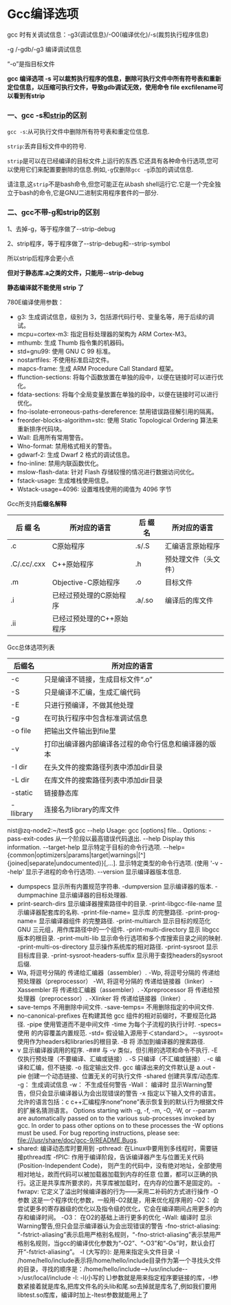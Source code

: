 # Gcc编译选项

gcc 时有关调试信息：-g3(调试信息)/-O0(编译优化)/-s(裁剪执行程序信息)

-g /-gdb/-g3 编译调试信息

“-o”是指目标文件 

**gcc 编译选项 -s 可以裁剪执行程序的信息，删除可执行文件中所有符号表和重新定位信息，以压缩可执行文件，导致gdb调试无效，使用命令 file excfilename可以看到有strip**

### 一、gcc -s和[strip](https://so.csdn.net/so/search?q=strip&spm=1001.2101.3001.7020)的区别

`gcc -s`:从可执行文件中删除所有符号表和重定位信息.

`strip`:丢弃目标文件中的符号.

`strip`是可以在已经编译的目标文件上运行的东西.它还具有各种命令行选项,您可以使用它们来配置要删除的信息.例如,`-g`仅删除`gcc -g`添加的调试信息.

请注意,这`strip`不是bash命令,但您可能正在从bash shell运行它.它是一个完全独立于bash的命令,它是GNU二进制实用程序套件的一部分.

### 二、gcc不带-g和strip的区别

1、去掉-g，等于程序做了--strip-debug

2、strip程序，等于程序做了--strip-debug和--strip-symbol

所以strip后程序会更小点

**但对于静态库.a之类的文件，只能用--strip-debug**

**静态编译就不能使用 strip 了**

780E编译使用参数：

- g3: 生成调试信息，级别为 3，包括源代码行号、变量名等，用于后续的调试。
- mcpu=cortex-m3: 指定目标处理器的架构为 ARM Cortex-M3。
- mthumb: 生成 Thumb 指令集的机器码。
- std=gnu99: 使用 GNU C 99 标准。
- nostartfiles: 不使用标准启动文件。
- mapcs-frame: 生成 ARM Procedure Call Standard 框架。
- ffunction-sections: 将每个函数放置在单独的段中，以便在链接时可以进行优化。
- fdata-sections: 将每个全局变量放置在单独的段中，以便在链接时可以进行优化。
- fno-isolate-erroneous-paths-dereference: 禁用错误路径解引用的隔离。
- freorder-blocks-algorithm=stc: 使用 Static Topological Ordering 算法来重新排序代码块。
- Wall: 启用所有常用警告。
- Wno-format: 禁用格式相关的警告。
- gdwarf-2: 生成 Dwarf 2 格式的调试信息。
- fno-inline: 禁用内联函数优化。
- mslow-flash-data: 针对 Flash 存储较慢的情况进行数据访问优化。
- fstack-usage: 生成堆栈使用信息。
- Wstack-usage=4096: 设置堆栈使用的阈值为 4096 字节

Gcc所支持**后缀名解释**

| 后 缀 名 | 所对应的语言 | 后 缀 名 | 所对应的语言 |
| --- | --- | --- | --- |
| .c | C原始程序 | .s/.S | 汇编语言原始程序 |
| .C/.cc/.cxx | C++原始程序 | .h | 预处理文件（头文件） |
| .m | Objective-C原始程序 | .o | 目标文件 |
| .i | 已经过预处理的C原始程序 | .a/.so | 编译后的库文件 |
| .ii | 已经过预处理的C++原始程序 |  |  |

Gcc总体选项列表

| 后缀名 | 所对应的语言 |
| --- | --- |
| -c | 只是编译不链接，生成目标文件“.o” |
| -S | 只是编译不汇编，生成汇编代码 |
| -E | 只进行预编译，不做其他处理 |
| -g | 在可执行程序中包含标准调试信息 |
| -o file | 把输出文件输出到file里 |
| -v | 打印出编译器内部编译各过程的命令行信息和编译器的版本 |
| -I dir | 在头文件的搜索路径列表中添加dir目录 |
| -L dir | 在库文件的搜索路径列表中添加dir目录 |
| -static | 链接静态库 |
| -llibrary | 连接名为library的库文件 |

nist@zq-node2:~/test$ gcc --help
Usage: gcc [options] file...
Options:
-pass-exit-codes         从一个阶段以最高错误代码退出.
--help                   Display this information.
--target-help            显示特定于目标的命令行选项.
--help={common|optimizers|params|target|warnings|[^]{joined|separate|undocumented}}[,...].
显示特定类型的命令行选项.
(使用 '-v --help' 显示子进程的命令行选项).
--version                显示编译器版本信息.

- dumpspecs 显示所有内置规范字符串.
-dumpversion 显示编译器的版本.
-dumpmachine 显示编译器的目标处理器.
- print-search-dirs 显示编译器搜索路径中的目录.
-print-libgcc-file-name 显示编译器配套库的名称.
-print-file-name=<lib> 显示库 <lib> 的完整路径.
-print-prog-name=<prog> 显示编译器组件 <prog> 的完整路径.
-print-multiarch 显示目标的规范化 GNU 三元组，用作库路径中的一个组件.
-print-multi-directory 显示 libgcc 版本的根目录.
-print-multi-lib 显示命令行选项和多个库搜索目录之间的映射.
-print-multi-os-directory 显示操作系统库的相对路径.
-print-sysroot 显示目标库目录.
-print-sysroot-headers-suffix 显示用于查找headers的sysroot后缀.
- Wa,<options> 将逗号分隔的 <options> 传递给汇编器（assembler）.
-Wp,<options> 将逗号分隔的 <options> 传递给预处理器（preprocessor）
-Wl,<options> 将逗号分隔的 <options> 传递给链接器（linker）
-Xassembler <arg> 将 <arg> 传递给汇编器（assembler）.
-Xpreprocessor <arg> 将 <arg> 传递给预处理器（preprocessor）.
-Xlinker <arg> 将 <arg> 传递给链接器（linker）.
- save-temps 不用删除中间文件.
-save-temps=<arg> 不用删除指定的中间文件.
- no-canonical-prefixes 在构建其他 gcc 组件的相对前缀时，不要规范化路径.
-pipe 使用管道而不是中间文件
-time 为每个子流程的执行计时.
-specs=<file> 使用 <file> 的内容覆盖内置规范.
-std=<standard> 假设输入源用于＜standard＞。
--sysroot=<directory> 使用<standard>作为headers和libraries的根目录.
-B <directory> 将 <directory> 添加到编译器的搜索路径.
- v 显示编译器调用的程序.
-### 与 -v 类似，但引用的选项和命令不执行.
-E 仅执行预处理（不要编译、汇编或链接）.
-S 只编译（不汇编或链接）.
-c 编译和汇编，但不链接.
-o <file> 指定输出文件. gcc 编译出来的文件默认是 a.out
-pie 创建一个动态链接、位置无关的可执行文件
-shared 创建共享库/动态库.
-g： 生成调试信息
-w： 不生成任何警告
-Wall： 编译时 显示Warning警告，但只会显示编译器认为会出现错误的警告
-x <language> 指定以下输入文件的语言。允许的语言包括：c c++汇编程序none“none”表示恢复到的默认行为根据文件的扩展名猜测语言。
Options starting with -g, -f, -m, -O, -W, or --param are automatically
passed on to the various sub-processes invoked by gcc. In order to pass
other options on to these processes the -W<letter> options must be used.
For bug reporting instructions, please see:
<file:///usr/share/doc/gcc-9/README.Bugs>.
- shared:
编译动态库时要用到
-pthread:
在Linux中要用到多线程时，需要链接pthread库
-fPIC:
作用于编译阶段，告诉编译器产生与位置无关代码(Position-Independent Code)，
则产生的代码中，没有绝对地址，全部使用相对地址，故而代码可以被加载器加载到内存的任意
位置，都可以正确的执行。这正是共享库所要求的，共享库被加载时，在内存的位置不是固定的。
-fwrapv:
它定义了溢出时候编译器的行为——采用二补码的方式进行操作
-O参数
这是一个程序优化参数，一般用-O2就是，用来优化程序用的
-O2：
会尝试更多的寄存器级的优化以及指令级的优化，它会在编译期间占用更多的内存和编译时间。
-O3： 在O2的基础上进行更多的优化
-Wall:
编译时 显示Warning警告,但只会显示编译器认为会出现错误的警告
-fno-strict-aliasing:
“-fstrict-aliasing”表示启用严格别名规则，“-fno-strict-aliasing”表示禁用严格别名规则，当gcc的编译优化参数为“-O2”、“-O3”和“-Os”时，默认会打开“-fstrict-aliasing”。
-I (大写的i):
是用来指定头文件目录
-I /home/hello/include表示将/home/hello/include目录作为第一个寻找头文件的目录，寻找的顺序是：/home/hello/include-->/usr/include-->/usr/local/include
-l:
-l(小写的 L)参数就是用来指定程序要链接的库，-l参数紧接着就是库名,把库文件名的头lib和尾.so去掉就是库名了,例如我们要用libtest.so库库，编译时加上-ltest参数就能用上了